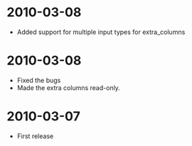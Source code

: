 2010-03-08
==========
* Added support for multiple input types for extra_columns

2010-03-08
==========
* Fixed the bugs
* Made the extra columns read-only.

2010-03-07
==========
* First release